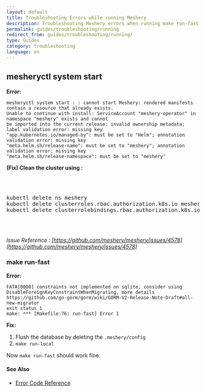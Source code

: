 ```yaml
---
layout: default
title: Troubleshooting Errors while running Meshery 
description: Troubleshooting Meshery errors when running make run-fast / meshery system start 
permalink: guides/troubleshooting/running
redirect_from: guides/troubleshooting/running/
type: Guides
category: troubleshooting
language: en
---
```


## mesheryctl system start 
**Error:**
```
mesheryctl system start : : cannot start Meshery: rendered manifests contain a resource that already exists. 
Unable to continue with install: ServiceAccount "meshery-operator" in namespace "meshery" exists and cannot 
be imported into the current release: invalid ownership metadata; label validation error: missing key 
"app.kubernetes.io/managed-by": must be set to "Helm"; annotation validation error: missing key 
"meta.helm.sh/release-name": must be set to "meshery"; annotation validation error: missing key 
"meta.helm.sh/release-namespace": must be set to "meshery"
```
 
**(Fix) Clean the cluster using :**
 <pre class="codeblock-pre"><div class="codeblock">
 <div class="clipboardjs">
kubectl delete ns meshery
kubectl delete clusterroles.rbac.authorization.k8s.io meshery-controller-role meshery-operator-role meshery-proxy-role meshery-metrics-reader
kubectl delete clusterrolebindings.rbac.authorization.k8s.io meshery-controller-rolebinding meshery-operator-rolebinding meshery-proxy-rolebinding
 </div></div>
 </pre>
 *Issue Reference : [https://github.com/meshery/meshery/issues/4578](https://github.com/meshery/meshery/issues/4578)*

### make run-fast
**Error:**
```
FATA[0000] constraints not implemented on sqlite, consider using DisableForeignKeyConstraintWhenMigrating, more details https://github.com/go-gorm/gorm/wiki/GORM-V2-Release-Note-Draft#all-new-migrator 
exit status 1
make: *** [Makefile:76: run-fast] Error 1
```

**Fix:**
1. Flush the  database by deleting the `.meshery/config`
2. `make run-local`

Now `make run-fast` should work fine. 

#### See Also

- [Error Code Reference](/reference/error-codes)
